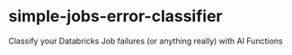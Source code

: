 # simple-jobs-error-classifier
Classify your Databricks Job failures (or anything really) with AI Functions
